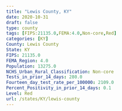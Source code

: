 ```yaml
---
title: "Lewis County, KY"
date: 2020-10-31
draft: false
type: county
tags: [FIPS:21135.0,FEMA:4.0,Non-core,Red]
categories: [KY]
County: Lewis County
State: KY
FIPS: 21135.0
FEMA_Region: 4.0
Population: 13275.0
NCHS_Urban_Rural_Classification: Non-core
Tests_in_prior_14_days: 280.0
Fourteen_day_test_rate_per_100000: 2109.0
Percent_Positivity_in_prior_14_days: 0.1
Level: Red
url: /states/KY/lewis-county
---
```



